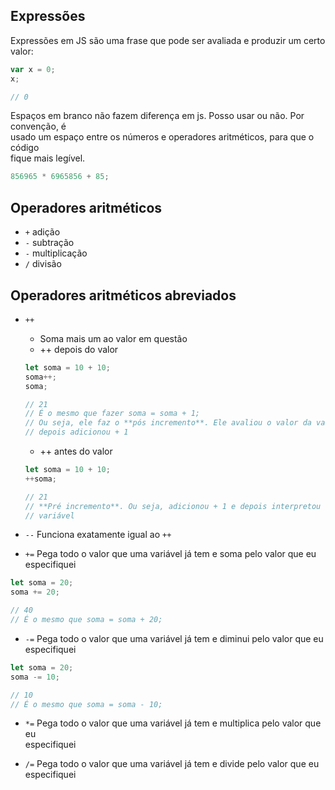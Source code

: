 ## Expressões
Expressões em JS são uma frase que pode ser avaliada e produzir um certo valor:

```javascript
var x = 0;
x;

// 0
```

Espaços em branco não fazem diferença em js. Posso usar ou não. Por convenção, é  
usado um espaço entre os números e operadores aritméticos, para que o código  
fique mais legível.

```javascript
856965 * 6965856 + 85;
```

## Operadores aritméticos
- `+` adição
- `-` subtração
- `-` multiplicação
- `/` divisão

## Operadores aritméticos abreviados
- `++`
  - Soma mais um ao valor em questão
  - ++ depois do valor
  ```javascript
  let soma = 10 + 10;
  soma++;
  soma;

  // 21
  // É o mesmo que fazer soma = soma + 1;
  // Ou seja, ele faz o **pós incremento**. Ele avaliou o valor da variável e  
  // depois adicionou + 1
  ```
  - ++ antes do valor
  ```javascript
  let soma = 10 + 10;
  ++soma;

  // 21
  // **Pré incremento**. Ou seja, adicionou + 1 e depois interpretou o valor da  
  // variável
  ```

- `--`
Funciona exatamente igual ao `++`

- `+=` Pega todo o valor que uma variável já tem e soma pelo valor que eu  
especifiquei
```javascript
let soma = 20;
soma += 20;

// 40
// É o mesmo que soma = soma + 20;
```

- `-=` Pega todo o valor que uma variável já tem e diminui pelo valor que eu  
especifiquei
```javascript
let soma = 20;
soma -= 10;

// 10
// É o mesmo que soma = soma - 10;
```

- `*=` Pega todo o valor que uma variável já tem e multiplica pelo valor que eu  
especifiquei

- `/=` Pega todo o valor que uma variável já tem e divide pelo valor que eu  
especifiquei
